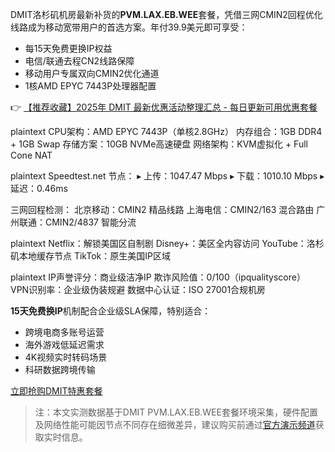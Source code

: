
DMIT洛杉矶机房最新补货的**PVM.LAX.EB.WEE**套餐，凭借三网CMIN2回程优化线路成为移动宽带用户的首选方案。年付39.9美元即可享受：
- 每15天免费更换IP权益
- 电信/联通去程CN2线路保障
- 移动用户专属双向CMIN2优化通道
- 1核AMD EPYC 7443P处理器配置

👉 [【推荐收藏】2025年 DMIT 最新优惠活动整理汇总 - 每日更新可用优惠套餐](https://bit.ly/dmit_coupon)

plaintext
CPU架构：AMD EPYC 7443P（单核2.8GHz）
内存组合：1GB DDR4 + 1GB Swap
存储方案：10GB NVMe高速硬盘
网络架构：KVM虚拟化 + Full Cone NAT

plaintext
Speedtest.net 节点：
▸ 上传：1047.47 Mbps
▸ 下载：1010.10 Mbps
▸ 延迟：0.46ms

三网回程检测：
北京移动：CMIN2 精品线路
上海电信：CMIN2/163 混合路由
广州联通：CMIN2/4837 智能分流

plaintext
Netflix：解锁美国区自制剧
Disney+：美区全内容访问
YouTube：洛杉矶本地缓存节点
TikTok：原生美国IP区域

plaintext
IP声誉评分：商业级洁净IP
欺诈风险值：0/100（ipqualityscore）
VPN识别率：企业级伪装规避
数据中心认证：ISO 27001合规机房

**15天免费换IP**机制配合企业级SLA保障，特别适合：
- 跨境电商多账号运营
- 海外游戏低延迟需求
- 4K视频实时转码场景
- 科研数据跨境传输

[立即抢购DMIT特惠套餐](https://bit.ly/dmit_coupon)

> 注：本文实测数据基于DMIT PVM.LAX.EB.WEE套餐环境采集，硬件配置及网络性能可能因节点不同存在细微差异，建议购买前通过[官方演示频道](https://t.me/vps_reviews)获取实时信息。
